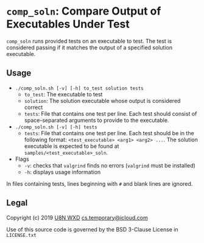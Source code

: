 # `comp_soln`: Compare Output of Executables Under Test

`comp_soln` runs provided tests on an executable to test. The test is considered
passing if it matches the output of a specified solution executable.

## Usage

* `./comp_soln.sh [-v] [-h] to_test solution tests`
    * `to_test`: The executable to test
    * `solution`: The solution executable whose output is considered correct
    * `tests`: File that contains one test per line. Each test should consist of
      space-separated arguments to provide to the executable.
* `./comp_soln.sh [-v] [-h] tests`
    * `tests`: File that contains one test per line. Each test should be in the
      following format: `<test_executable> <arg1> <arg2> ...`. The solution
      executable is expected to be found at `samples/<test_executable>_soln`.
* Flags
    * `-v`: checks that `valgrind` finds no errors (`valgrind` must be
      installed)
    * `-h`: displays usage information

In files containing tests, lines beginning with `#` and blank lines are ignored.

## Legal

Copyright (c) 2019 [U8N WXD](https://github.com/U8NWXD)
<cs.temporary@icloud.com>

Use of this source code is governed by the BSD 3-Clause License in `LICENSE.txt`
